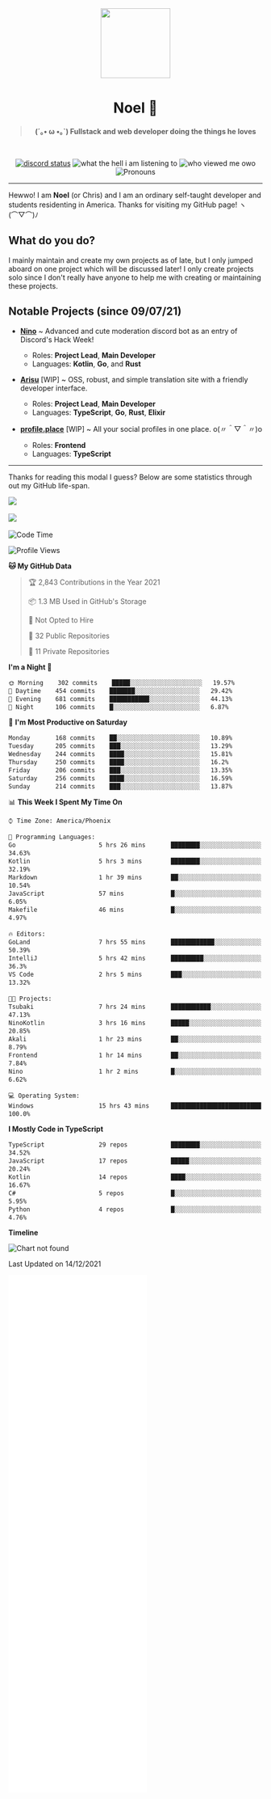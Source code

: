 <div align='center'>
  <div align='center'>
    <img
      src='https://cdn.floofy.dev/art/icons/icon_cinnamonserval.png'
      width='138'
      height='138'
    />
  </div>
  <h1>Noel 🐾</h1>
  <blockquote><strong>(´｡• ω •｡`) Fullstack and web developer doing the things he loves</strong></blockquote>

  <br />

  <a href='https://discord.com/users/280158289667555328' target='_blank'><img alt="discord status" src="https://dev.discordprofiles.me/badge/status/280158289667555328" /></a>
  <img alt="what the hell i am listening to" src="https://dev.discordprofiles.me/badge/spotify/280158289667555328" />
  <img alt="who viewed me owo" src="https://komarev.com/ghpvc/?username=auguwu" />
  <img alt='Pronouns' src='https://img.shields.io/endpoint?url=https://pronoundb.org/shields/6004d014406af11e4593a013' />
</div>

<hr />

Hewwo! I am **Noel** (or Chris) and I am an ordinary self-taught developer and students residenting in America. Thanks for visiting my GitHub page! ヽ(⌒▽⌒)ﾉ

## What do you do?
I mainly maintain and create my own projects as of late, but I only jumped aboard on one project which will be discussed later! I only create projects
solo since I don't really have anyone to help me with creating or maintaining these projects.

## Notable Projects (since 09/07/21)
- [**Nino**](https://nino.sh) ~ Advanced and cute moderation discord bot as an entry of Discord's Hack Week!
  - Roles: **Project Lead**, **Main Developer**
  - Languages: **Kotlin**, **Go**, and **Rust**

- [**Arisu**](https://arisu.land) [WIP] ~ OSS, robust, and simple translation site with a friendly developer interface.
  - Roles: **Project Lead**, **Main Developer**
  - Languages: **TypeScript**, **Go**, **Rust**, **Elixir**

- [**profile.place**](https://profile.place) [WIP] ~ All your social profiles in one place. o(〃＾▽＾〃)o
  - Roles: **Frontend**
  - Languages: **TypeScript**

---

Thanks for reading this modal I guess? Below are some statistics through out my GitHub life-span.

![](https://github-readme-stats.vercel.app/api?username=auguwu&count_private=true&show_icons=true&theme=gruvbox)

![](https://github-readme-stats.vercel.app/api/top-langs/?username=auguwu&layout=compact&theme=gruvbox)

<!--START_SECTION:waka-->
![Code Time](http://img.shields.io/badge/Code%20Time-2%2C499%20hrs%2045%20mins-blue)

![Profile Views](http://img.shields.io/badge/Profile%20Views-7-blue)

**🐱 My GitHub Data** 

> 🏆 2,843 Contributions in the Year 2021
 > 
> 📦 1.3 MB Used in GitHub's Storage 
 > 
> 🚫 Not Opted to Hire
 > 
> 📜 32 Public Repositories 
 > 
> 🔑 11 Private Repositories  
 > 
**I'm a Night 🦉** 

```text
🌞 Morning    302 commits    █████░░░░░░░░░░░░░░░░░░░░   19.57% 
🌆 Daytime    454 commits    ███████░░░░░░░░░░░░░░░░░░   29.42% 
🌃 Evening    681 commits    ███████████░░░░░░░░░░░░░░   44.13% 
🌙 Night      106 commits    █░░░░░░░░░░░░░░░░░░░░░░░░   6.87%

```
📅 **I'm Most Productive on Saturday** 

```text
Monday       168 commits    ██░░░░░░░░░░░░░░░░░░░░░░░   10.89% 
Tuesday      205 commits    ███░░░░░░░░░░░░░░░░░░░░░░   13.29% 
Wednesday    244 commits    ████░░░░░░░░░░░░░░░░░░░░░   15.81% 
Thursday     250 commits    ████░░░░░░░░░░░░░░░░░░░░░   16.2% 
Friday       206 commits    ███░░░░░░░░░░░░░░░░░░░░░░   13.35% 
Saturday     256 commits    ████░░░░░░░░░░░░░░░░░░░░░   16.59% 
Sunday       214 commits    ███░░░░░░░░░░░░░░░░░░░░░░   13.87%

```


📊 **This Week I Spent My Time On** 

```text
⌚︎ Time Zone: America/Phoenix

💬 Programming Languages: 
Go                       5 hrs 26 mins       ████████░░░░░░░░░░░░░░░░░   34.63% 
Kotlin                   5 hrs 3 mins        ████████░░░░░░░░░░░░░░░░░   32.19% 
Markdown                 1 hr 39 mins        ██░░░░░░░░░░░░░░░░░░░░░░░   10.54% 
JavaScript               57 mins             █░░░░░░░░░░░░░░░░░░░░░░░░   6.05% 
Makefile                 46 mins             █░░░░░░░░░░░░░░░░░░░░░░░░   4.97%

🔥 Editors: 
GoLand                   7 hrs 55 mins       ████████████░░░░░░░░░░░░░   50.39% 
IntelliJ                 5 hrs 42 mins       █████████░░░░░░░░░░░░░░░░   36.3% 
VS Code                  2 hrs 5 mins        ███░░░░░░░░░░░░░░░░░░░░░░   13.32%

🐱‍💻 Projects: 
Tsubaki                  7 hrs 24 mins       ███████████░░░░░░░░░░░░░░   47.13% 
NinoKotlin               3 hrs 16 mins       █████░░░░░░░░░░░░░░░░░░░░   20.85% 
Akali                    1 hr 23 mins        ██░░░░░░░░░░░░░░░░░░░░░░░   8.79% 
Frontend                 1 hr 14 mins        ██░░░░░░░░░░░░░░░░░░░░░░░   7.84% 
Nino                     1 hr 2 mins         █░░░░░░░░░░░░░░░░░░░░░░░░   6.62%

💻 Operating System: 
Windows                  15 hrs 43 mins      █████████████████████████   100.0%

```

**I Mostly Code in TypeScript** 

```text
TypeScript               29 repos            ████████░░░░░░░░░░░░░░░░░   34.52% 
JavaScript               17 repos            █████░░░░░░░░░░░░░░░░░░░░   20.24% 
Kotlin                   14 repos            ████░░░░░░░░░░░░░░░░░░░░░   16.67% 
C#                       5 repos             █░░░░░░░░░░░░░░░░░░░░░░░░   5.95% 
Python                   4 repos             █░░░░░░░░░░░░░░░░░░░░░░░░   4.76%

```


**Timeline**

![Chart not found](https://raw.githubusercontent.com/auguwu/auguwu/master/charts/bar_graph.png) 


 Last Updated on 14/12/2021
<!--END_SECTION:waka-->

![](./github-metrics.svg)
